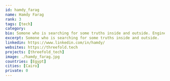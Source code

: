 ```yaml
---
id: hamdy_farag
name: Hamdy Farag
rank: 3
tags: [tech]
category:
bio: Somone who is searching for some truths inside and outside. Engineer fell in love with Threefold Threefold is building a new market around capacity which addresses some of the global issues like user security and prices, and allows for other submarkets to emerge as well.On a personal level Threefold is the best places I've ever worked for and that helped me to grow personally and meet amazing people, so it's a kind of place that changes your personality so you can do more changes to the world! 
excerpt: Somone who is searching for some truths inside and outside.
linkedin: https://www.linkedin.com/in/hamdy/
websites: https://threefold.tech
projects: [threefold_tech]
image: ./hamdy_farag.jpg
countries: [Egypt]
cities: [Cairo]
private: 0
---
```

